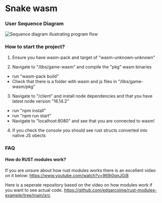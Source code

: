 # Snake wasm

### User Sequence Diagram

![Sequence diagram illustrating program flow](https://cdn.discordapp.com/attachments/955610155024777236/958245465617469440/Snake_Program_Flow.png)

### How to start the project?

1. Ensure you have wasm-pack and target of "wasm-unknown-unknown"

2. Navigate to "/libs/game-wasm" and compile the "pkg" wasm binaries
  - run "wasm-pack build"
  - Check that there is a folder with wasm and js files in "/libs/game-wasm/pkg"

3. Navigate to "/client" and install node dependencies and that you have latest node version "16.14.2"
  - run "npm install"
  - run "npm run start"
  - Navigate to "localhost:8080" and see that you are connected to wasm!

4. If you check the console you should see rust structs converted into native JS obects

### FAQ

#### How do RUST modules work?
If you are unsure about how rust modules works there is an excellent video on it below:
https://www.youtube.com/watch?v=969j0qnJGi8

Here is a seperate repository based on the video on how modules work if you want to see actual code.
https://github.com/edgarcoime/rust-modules-example/tree/main/src
